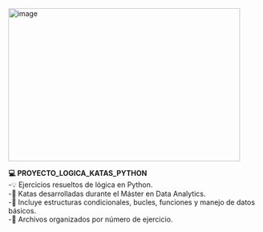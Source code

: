 <img width="462" height="305" alt="image" src="https://github.com/user-attachments/assets/6f2f0d6b-5f98-44a9-8555-fcd69d9f1fbe" />



**💻 PROYECTO_LOGICA_KATAS_PYTHON**  
-💡 Ejercicios resueltos de lógica en Python.  
-🧩 Katas desarrolladas durante el Máster en Data Analytics.  
-🔢 Incluye estructuras condicionales, bucles, funciones y manejo de datos básicos.  
-📂 Archivos organizados por número de ejercicio.  
